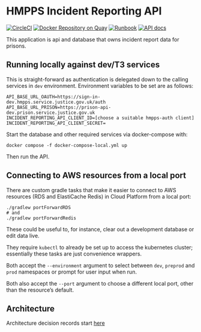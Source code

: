 # HMPPS Incident Reporting API

[![CircleCI](https://circleci.com/gh/ministryofjustice/hmpps-incident-reporting-api/tree/main.svg?style=svg)](https://circleci.com/gh/ministryofjustice/hmpps-incident-reporting-api)
[![Docker Repository on Quay](https://quay.io/repository/hmpps/hmpps-incident-reporting-api/status "Docker Repository on Quay")](https://quay.io/repository/hmpps/hmpps-incident-reporting-api)
[![Runbook](https://img.shields.io/badge/runbook-view-172B4D.svg?logo=confluence)](https://dsdmoj.atlassian.net/wiki/spaces/NOM/pages/1739325587/DPS+Runbook)
[![API docs](https://img.shields.io/badge/API_docs_-view-85EA2D.svg?logo=swagger)](https://incident-reporting-api-dev.hmpps.service.justice.gov.uk/swagger-ui/index.html)

This application is api and database that owns incident report data for prisons.

## Running locally against dev/T3 services

This is straight-forward as authentication is delegated down to the calling services in `dev` environment.
Environment variables to be set are as follows:

```
API_BASE_URL_OAUTH=https://sign-in-dev.hmpps.service.justice.gov.uk/auth
API_BASE_URL_PRISON=https://prison-api-dev.prison.service.justice.gov.uk
INCIDENT_REPORTING_API_CLIENT_ID=[choose a suitable hmpps-auth client]
INCIDENT_REPORTING_API_CLIENT_SECRET=
```

Start the database and other required services via docker-compose with:

```shell
docker compose -f docker-compose-local.yml up
```

Then run the API.

## Connecting to AWS resources from a local port

There are custom gradle tasks that make it easier to connect to AWS resources (RDS and ElastiCache Redis)
in Cloud Platform from a local port:

```shell
./gradlew portForwardRDS
# and
./gradlew portForwardRedis
```

These could be useful to, for instance, clear out a development database or edit data live.

They require `kubectl` to already be set up to access the kubernetes cluster;
essentially these tasks are just convenience wrappers.

Both accept the `--environment` argument to select between `dev`, `preprod` and `prod` namespaces
or prompt for user input when run.

Both also accept the `--port` argument to choose a different local port, other than the resource’s default.

## Architecture

Architecture decision records start [here](docs/0001-use-adr.md)
